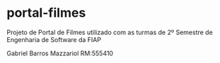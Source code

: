 # portal-filmes
 Projeto de Portal de Filmes utilizado com as turmas de 2º Semestre de Engenharia de Software da FIAP

 Gabriel Barros Mazzariol RM:555410
